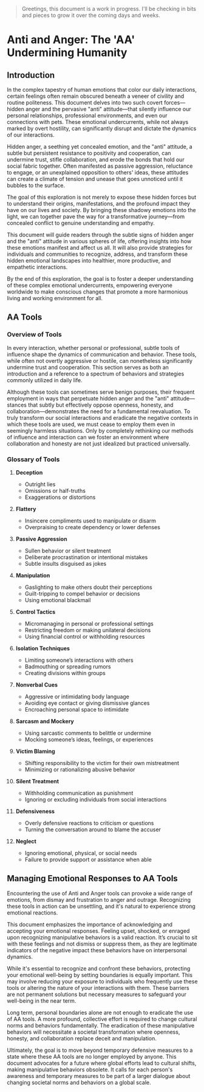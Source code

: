 > Greetings, this document is a work in progress. I'll be checking in bits and pieces to grow it over the coming days and weeks.

# Anti and Anger: The 'AA' Undermining Humanity

## Introduction
In the complex tapestry of human emotions that color our daily interactions, certain feelings often remain obscured beneath a veneer of civility and routine politeness. This document delves into two such covert forces—hidden anger and the pervasive "anti" attitude—that silently influence our personal relationships, professional environments, and even our connections with pets. These emotional undercurrents, while not always marked by overt hostility, can significantly disrupt and dictate the dynamics of our interactions.

Hidden anger, a seething yet concealed emotion, and the "anti" attitude, a subtle but persistent resistance to positivity and cooperation, can undermine trust, stifle collaboration, and erode the bonds that hold our social fabric together. Often manifested as passive aggression, reluctance to engage, or an unexplained opposition to others' ideas, these attitudes can create a climate of tension and unease that goes unnoticed until it bubbles to the surface.

The goal of this exploration is not merely to expose these hidden forces but to understand their origins, manifestations, and the profound impact they have on our lives and society. By bringing these shadowy emotions into the light, we can together pave the way for a transformative journey—from concealed conflict to genuine understanding and empathy.

This document will guide readers through the subtle signs of hidden anger and the "anti" attitude in various spheres of life, offering insights into how these emotions manifest and affect us all. It will also provide strategies for individuals and communities to recognize, address, and transform these hidden emotional landscapes into healthier, more productive, and empathetic interactions.

By the end of this exploration, the goal is to foster a deeper understanding of these complex emotional undercurrents, empowering everyone worldwide to make conscious changes that promote a more harmonious living and working environment for all.


##  AA Tools

### Overview of Tools
In every interaction, whether personal or professional, subtle tools of influence shape the dynamics of communication and behavior. These tools, while often not overtly aggressive or hostile, can nonetheless significantly undermine trust and cooperation. This section serves as both an introduction and a reference to a spectrum of behaviors and strategies commonly utilized in daily life.

Although these tools can sometimes serve benign purposes, their frequent employment in ways that perpetuate hidden anger and the "anti" attitude—stances that subtly but effectively oppose openness, honesty, and collaboration—demonstrates the need for a fundamental reevaluation. To truly transform our social interactions and eradicate the negative contexts in which these tools are used, we must cease to employ them even in seemingly harmless situations. Only by completely rethinking our methods of influence and interaction can we foster an environment where collaboration and honesty are not just idealized but practiced universally.

### Glossary of Tools
1. **Deception**
   - Outright lies
   - Omissions or half-truths
   - Exaggerations or distortions

2. **Flattery**
   - Insincere compliments used to manipulate or disarm
   - Overpraising to create dependency or lower defenses

3. **Passive Aggression**
   - Sullen behavior or silent treatment
   - Deliberate procrastination or intentional mistakes
   - Subtle insults disguised as jokes

4. **Manipulation**
   - Gaslighting to make others doubt their perceptions
   - Guilt-tripping to compel behavior or decisions
   - Using emotional blackmail

5. **Control Tactics**
   - Micromanaging in personal or professional settings
   - Restricting freedom or making unilateral decisions
   - Using financial control or withholding resources

6. **Isolation Techniques**
   - Limiting someone’s interactions with others
   - Badmouthing or spreading rumors
   - Creating divisions within groups

7. **Nonverbal Cues**
   - Aggressive or intimidating body language
   - Avoiding eye contact or giving dismissive glances
   - Encroaching personal space to intimidate

8. **Sarcasm and Mockery**
   - Using sarcastic comments to belittle or undermine
   - Mocking someone’s ideas, feelings, or experiences

9. **Victim Blaming**
   - Shifting responsibility to the victim for their own mistreatment
   - Minimizing or rationalizing abusive behavior

10. **Silent Treatment**
    - Withholding communication as punishment
    - Ignoring or excluding individuals from social interactions

11. **Defensiveness**
    - Overly defensive reactions to criticism or questions
    - Turning the conversation around to blame the accuser

12. **Neglect**
    - Ignoring emotional, physical, or social needs
    - Failure to provide support or assistance when able


## Managing Emotional Responses to AA Tools
Encountering the use of Anti and Anger tools can provoke a wide range of emotions, from dismay and frustration to anger and outrage. Recognizing these tools in action can be unsettling, and it's natural to experience strong emotional reactions.

This document emphasizes the importance of acknowledging and accepting your emotional responses. Feeling upset, shocked, or enraged upon recognizing manipulative behaviors is a valid reaction. It’s crucial to sit with these feelings and not dismiss or suppress them, as they are legitimate indicators of the negative impact these behaviors have on interpersonal dynamics.

While it's essential to recognize and confront these behaviors, protecting your emotional well-being by setting boundaries is equally important. This may involve reducing your exposure to individuals who frequently use these tools or altering the nature of your interactions with them. These barriers are not permanent solutions but necessary measures to safeguard your well-being in the near term.

Long term, personal boundaries alone are not enough to eradicate the use of AA tools. A more profound, collective effort is required to change cultural norms and behaviors fundamentally. The eradication of these manipulative behaviors will necessitate a societal transformation where openness, honesty, and collaboration replace deceit and manipulation.

Ultimately, the goal is to move beyond temporary defensive measures to a state where these AA tools are no longer employed by anyone. This document advocates for a future where global efforts lead to cultural shifts, making manipulative behaviors obsolete. It calls for each person's awareness and temporary measures to be part of a larger dialogue about changing societal norms and behaviors on a global scale.
